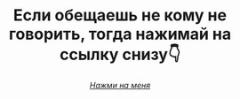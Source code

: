 <!DOCTYPE html>
<html lang="en">
<head>
    <meta charset="UTF-8">
    <meta http-equiv="X-UA-Compatible" content="IE=edge">
    <meta name="viewport" content="width=device-width, initial-scale=1.0">
    <title>Document</title>
</head>
<style>
.brat{
    text-align: center;
}
.ssylka{
    text-align: center;
}

</style>
<body>
  <div class="brat">  <h1>Если обещаешь не кому не говорить, тогда нажимай на ссылку снизу👇</h1></div>
    <Div class="ssylka"><a href="anjo.html"><em> Нажми на меня</em></a></h3></Div>
</body>
</html>
